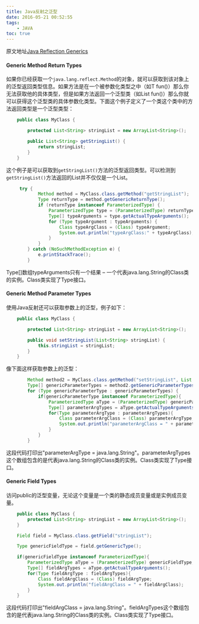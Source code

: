 ```yaml
---
title: Java反射之泛型
date: 2016-05-21 00:52:55
tags:
    - JAVA
toc: true
---
```

原文地址[Java Reflection Generics](http://tutorials.jenkov.com/java-reflection/generics.html)

#### Generic Method Return Types

如果你已经获取一个`java.lang.reflect.Method`的对象，就可以获取到该对象上的泛型返回类型信息。如果方法是在一个被参数化类型之中（如T fun()）那么你无法获取他的具体类型，但是如果方法返回一个泛型类（如List fun()）那么你就可以获得这个泛型类的具体参数化类型。下面这个例子定义了一个类这个类中的方法返回类型是一个泛型类型：

```java
    public class MyClass {

        protected List<String> stringList = new ArrayList<String>();

        public List<String> getStringList() {
            return stringList;
        }
    }
```

这个例子是可以获取到`getStringList()`方法的泛型返回类型。可以检测到`getStringList()`方法返回的List并不仅仅是一个List。

```java
     try {
            Method method = MyClass.class.getMethod("getStringList");
            Type returnType = method.getGenericReturnType();
            if (returnType instanceof ParameterizedType) {
                ParameterizedType type = (ParameterizedType) returnType;
                Type[] typeArguments = type.getActualTypeArguments();
                for (Type typeArgument : typeArguments) {
                    Class typeArgClass = (Class) typeArgument;
                    System.out.println("typeArgClass:" + typeArgClass);//typeArgClass:class java.lang.String
                }
            }
        } catch (NoSuchMethodException e) {
            e.printStackTrace();
        }
```

Type[]数组typeArguments只有一个结果 – 一个代表java.lang.String的Class类的实例。Class类实现了Type接口。

#### Generic Method Parameter Types

使用Java反射还可以获取参数上的泛型，例子如下：

```java
    public class MyClass {

        protected List<String> stringList = new ArrayList<String>();

        public void setStringList(List<String> stringList) {
            this.stringList = stringList;
        }
    }
```

像下面这样获取参数上的泛型：

```java
        Method method2 = MyClass.class.getMethod("setStringList", List.class);
        Type[] genericParameterTypes = method2.getGenericParameterTypes();
        for (Type genericParameterType : genericParameterTypes) {
            if(genericParameterType instanceof ParameterizedType){
                ParameterizedType aType = (ParameterizedType) genericParameterType;
                Type[] parameterArgTypes = aType.getActualTypeArguments();
                for(Type parameterArgType : parameterArgTypes){
                    Class parameterArgClass = (Class) parameterArgType;
                    System.out.println("parameterArgClass = " + parameterArgClass);//parameterArgClass = class java.lang.String
                }
            }
        }
```

这段代码打印出"parameterArgType = java.lang.String"。parameterArgTypes这个数组包含的是代表java.lang.String的Class类的实例。Class类实现了Type接口。

#### Generic Field Types

访问public的泛型变量，无论这个变量是一个类的静态成员变量或是实例成员变量。

```java
    public class MyClass {
        protected List<String> stringList = new ArrayList<String>();
    }
```

```java
    Field field = MyClass.class.getField("stringList");

    Type genericFieldType = field.getGenericType();

    if(genericFieldType instanceof ParameterizedType){
        ParameterizedType aType = (ParameterizedType) genericFieldType;
        Type[] fieldArgTypes = aType.getActualTypeArguments();
        for(Type fieldArgType : fieldArgTypes){
            Class fieldArgClass = (Class) fieldArgType;
            System.out.println("fieldArgClass = " + fieldArgClass);
        }
    }
```

这段代码打印出"fieldArgClass = java.lang.String"。fieldArgTypes这个数组包含的是代表java.lang.String的Class类的实例。Class类实现了Type接口。
